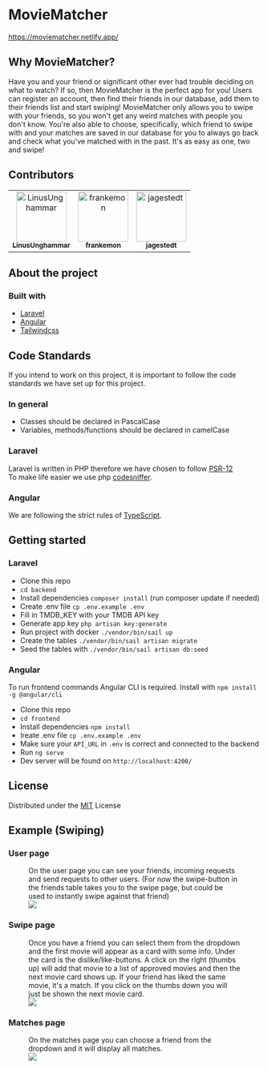 # MovieMatcher
https://moviematcher.netlify.app/

## Why MovieMatcher?
Have you and your friend or significant other ever had trouble deciding on what to watch? If so, then MovieMatcher is the perfect app for you! Users can register an account, then find their friends in our database, add them to their friends list and start swiping! MovieMatcher only allows you to swipe with your friends, so you won't get any weird matches with people you don't know. You're also able to choose, specifically, which friend to swipe with and your matches are saved in our database for you to always go back and check what you've matched with in the past. It's as easy as one, two and swipe!

## Contributors
<table>
  <tr>
    <td align="center">
        <a href="https://github.com/LinusUnghammar">
            <img src="https://avatars.githubusercontent.com/u/70320500?v=4" width="100;" alt="LinusUnghammar"/>
            <br />
            <sub><b>LinusUnghammar</b></sub>
        </a>
    </td>
    <td align="center">
        <a href="https://github.com/frankemon">
            <img src="https://avatars.githubusercontent.com/u/70698241?v=4" width="100;" alt="frankemon"/>
            <br />
            <sub><b>frankemon</b></sub>
        </a>
    </td>
    <td align="center">
        <a href="https://github.com/jagestedt">
            <img src="https://avatars.githubusercontent.com/u/72127499?v=4" width="100;" alt="jagestedt"/>
            <br />
            <sub><b>jagestedt</b></sub>
        </a>
    </td>
  </tr>
</table>

## About the project

### Built with
- [Laravel](https://laravel.com/)
- [Angular](https://angular.io/)
- [Tailwindcss](https://tailwindcss.com/)

## Code Standards
If you intend to work on this project, it is important to follow the code standards we have set up for this project.

### In general
- Classes should be declared in PascalCase
- Variables, methods/functions should be declared in camelCase

### Laravel
Laravel is written in PHP therefore we have chosen to follow [PSR-12](https://www.php-fig.org/psr/psr-12/)<br/>
To make life easier we use php [codesniffer](https://github.com/squizlabs/PHP_CodeSniffer).

### Angular
We are following the strict rules of [TypeScript](https://www.typescriptlang.org/).

## Getting started

### Laravel 
- Clone this repo
- `cd backend`
- Install dependencies `composer install` (run composer update if needed)
- Create .env file `cp .env.example .env`
- Fill in TMDB_KEY with your TMDB API key
- Generate app key `php artisan key:generate` 
- Run project with docker `./vendor/bin/sail up`
- Create the tables `./vendor/bin/sail artisan migrate`
- Seed the tables with `./vendor/bin/sail artisan db:seed`

### Angular 
To run frontend commands Angular CLI is required. Install with `npm install -g @angular/cli` 
- Clone this repo
- `cd frontend`
- Install dependencies `npm install`
- Ireate .env file `cp .env.example .env`
- Make sure your `API_URL` in `.env` is correct and connected to the backend
- Run `ng serve`
- Dev server will be found on `http://localhost:4200/`

## License 
Distributed under the [MIT](https://mit-license.org/) License

## Example (Swiping)
### User page
<figure>
  <figcaption>On the user page you can see your friends, incoming requests and send requests to other users. (For now the swipe-button in the friends table takes you to the swipe page, but could be used to instantly swipe against that friend)</figcaption>
  <img src="https://cdn.discordapp.com/attachments/763816365554532363/851908008145715290/unknown.png"></img>
</figure>

### Swipe page
<figure>
  <figcaption>Once you have a friend you can select them from the dropdown and the first movie will appear as a card with some info. Under the card is the dislike/like-buttons. A click on the right (thumbs up) will add that movie to a list of approved movies and then the next movie card shows up. If your friend has liked the same movie, it's a match. If you click on the thumbs down you will just be shown the next movie card.</figcaption>
  <img src="https://cdn.discordapp.com/attachments/763816365554532363/851907028564705300/unknown.png"></img>
</figure>

### Matches page
<figure>
  <figcaption>On the matches page you can choose a friend from the dropdown and it will display all matches.</figcaption>
  <img src="https://cdn.discordapp.com/attachments/763816365554532363/851910487024861244/unknown.png"></img>
</figure>


